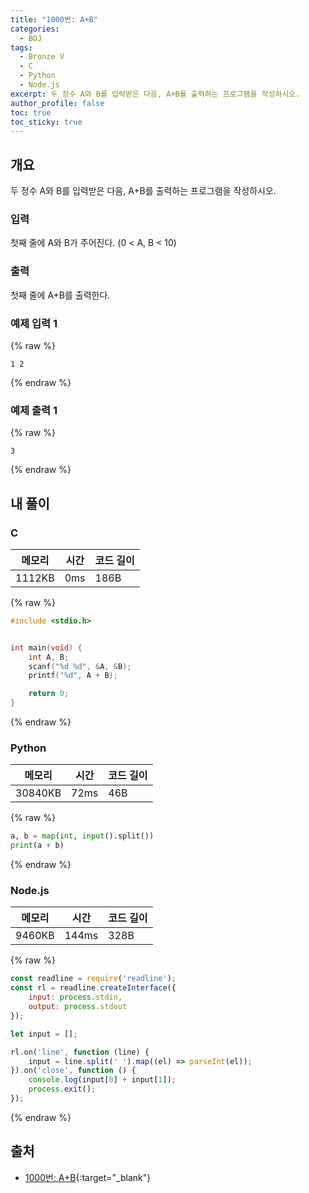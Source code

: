 ```yaml
---
title: "1000번: A+B"
categories:
  - BOJ
tags:
  - Bronze V
  - C
  - Python
  - Node.js
excerpt: 두 정수 A와 B를 입력받은 다음, A+B를 출력하는 프로그램을 작성하시오.
author_profile: false
toc: true
toc_sticky: true
---
```


## 개요

<p class="notice">두 정수 A와 B를 입력받은 다음, A+B를 출력하는 프로그램을 작성하시오.</p>

### 입력


첫째 줄에 A와 B가 주어진다. (0 < A, B < 10)


### 출력


첫째 줄에 A+B를 출력한다.


### 예제 입력 1



{% raw %}
```shell
1 2
```
{% endraw %}



### 예제 출력 1



{% raw %}
```shell
3
```
{% endraw %}



## 내 풀이


### C


| 메모리    | 시간  | 코드 길이 |
| ------ | --- | ----- |
| 1112KB | 0ms | 186B  |



{% raw %}
```c
#include <stdio.h>


int main(void) {
    int A, B;
    scanf("%d %d", &A, &B);
    printf("%d", A + B);

    return 0;
}
```
{% endraw %}



### Python


| 메모리     | 시간   | 코드 길이 |
| ------- | ---- | ----- |
| 30840KB | 72ms | 46B   |



{% raw %}
```python
a, b = map(int, input().split())
print(a + b)
```
{% endraw %}



### Node.js


| 메모리    | 시간    | 코드 길이 |
| ------ | ----- | ----- |
| 9460KB | 144ms | 328B  |



{% raw %}
```javascript
const readline = require('readline');
const rl = readline.createInterface({
    input: process.stdin,
    output: process.stdout
});

let input = [];

rl.on('line', function (line) {
    input = line.split(' ').map((el) => parseInt(el));
}).on('close', function () {
    console.log(input[0] + input[1]);
    process.exit();
});
```
{% endraw %}



## 출처

- [1000번: A+B](https://www.acmicpc.net/problem/1000){:target="_blank"}
